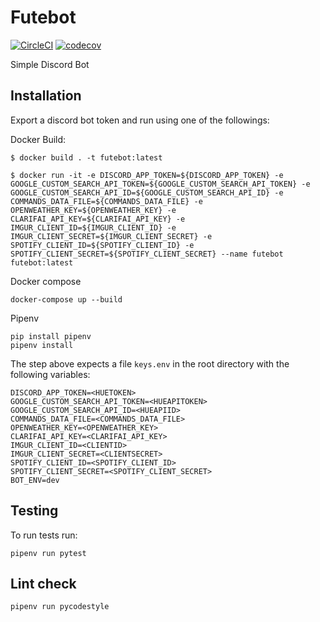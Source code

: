 # Futebot

[![CircleCI](https://circleci.com/gh/mrisoli/futebot/tree/master.svg?style=svg)](https://circleci.com/gh/mrisoli/futebot/tree/master)
[![codecov](https://codecov.io/gh/mrisoli/futebot/branch/master/graph/badge.svg)](https://codecov.io/gh/mrisoli/futebot)

Simple Discord Bot

## Installation

Export a discord bot token and run using one of the followings:

Docker Build:

```
$ docker build . -t futebot:latest

$ docker run -it -e DISCORD_APP_TOKEN=${DISCORD_APP_TOKEN} -e GOOGLE_CUSTOM_SEARCH_API_TOKEN=${GOOGLE_CUSTOM_SEARCH_API_TOKEN} -e GOOGLE_CUSTOM_SEARCH_API_ID=${GOOGLE_CUSTOM_SEARCH_API_ID} -e COMMANDS_DATA_FILE=${COMMANDS_DATA_FILE} -e OPENWEATHER_KEY=${OPENWEATHER_KEY} -e CLARIFAI_API_KEY=${CLARIFAI_API_KEY} -e IMGUR_CLIENT_ID=${IMGUR_CLIENT_ID} -e IMGUR_CLIENT_SECRET=${IMGUR_CLIENT_SECRET} -e SPOTIFY_CLIENT_ID=${SPOTIFY_CLIENT_ID} -e SPOTIFY_CLIENT_SECRET=${SPOTIFY_CLIENT_SECRET} --name futebot futebot:latest
```

Docker compose

```
docker-compose up --build
```

Pipenv

```
pip install pipenv
pipenv install
```

The step above expects a file `keys.env` in the root directory with the following variables:

```.env
DISCORD_APP_TOKEN=<HUETOKEN>
GOOGLE_CUSTOM_SEARCH_API_TOKEN=<HUEAPITOKEN>
GOOGLE_CUSTOM_SEARCH_API_ID=<HUEAPIID>
COMMANDS_DATA_FILE=<COMMANDS_DATA_FILE>
OPENWEATHER_KEY=<OPENWEATHER_KEY>
CLARIFAI_API_KEY=<CLARIFAI_API_KEY>
IMGUR_CLIENT_ID=<CLIENTID>
IMGUR_CLIENT_SECRET=<CLIENTSECRET>
SPOTIFY_CLIENT_ID=<SPOTIFY_CLIENT_ID>
SPOTIFY_CLIENT_SECRET=<SPOTIFY_CLIENT_SECRET>
BOT_ENV=dev
```

## Testing

To run tests run:

```
pipenv run pytest
```

## Lint check

```
pipenv run pycodestyle
```
